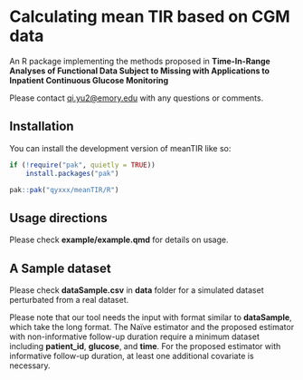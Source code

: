 # Calculating mean TIR based on CGM data

An R package implementing the methods proposed in **Time-In-Range Analyses of Functional Data Subject to Missing with Applications to Inpatient Continuous Glucose Monitoring**

Please contact qi.yu2@emory.edu with any questions or comments.

## Installation

You can install the development version of meanTIR like so:

``` r
if (!require("pak", quietly = TRUE))
    install.packages("pak")

pak::pak("qyxxx/meanTIR/R")
```

## Usage directions 

Please check **example/example.qmd** for details on usage.

## A Sample dataset
Please check **dataSample.csv** in **data** folder for a simulated dataset perturbated from a real dataset.

Please note that our tool needs the input with format similar to **dataSample**, which take the long format. The Naïve estimator and the proposed estimator with non-informative follow-up duration require a minimum dataset including **patient_id**, **glucose**, and **time**. For the proposed estimator with informative follow-up duration, at least one additional covariate is necessary.
